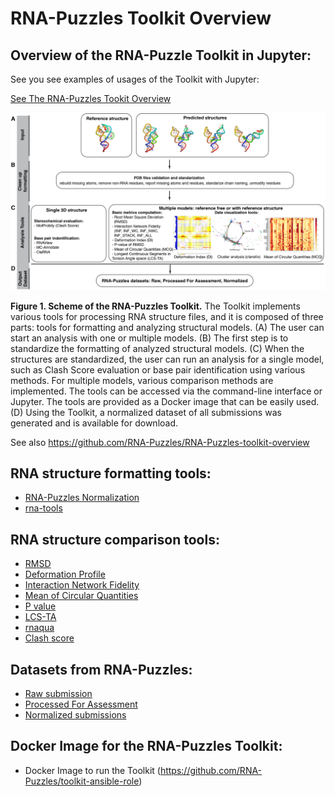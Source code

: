 # RNA-Puzzles Toolkit Overview

## Overview of the RNA-Puzzle Toolkit in Jupyter:

See you see examples of usages of the Toolkit with Jupyter: 

[See The RNA-Puzzles Tookit Overview](https://github.com/mmagnus/RNA-Puzzles-toolkit-overview/blob/master/rna-puzzle-toolkit.ipynb)

![fig](figures/fig1.png)

**Figure 1.  Scheme of the RNA-Puzzles Toolkit.**
The Toolkit implements various tools for processing RNA structure files, and it is composed of three parts: tools for formatting and analyzing structural models. (A) The user can start an analysis with one or multiple models. (B) The first step is to standardize the formatting of analyzed structural models. (C) When the structures are standardized, the user can run an analysis for a single model, such as Clash Score evaluation or base pair identification using various methods. For multiple models, various comparison methods are implemented. The tools can be accessed via the command-line interface or Jupyter. The tools are provided as a Docker image that can be easily used. (D) Using the Toolkit, a normalized dataset of all submissions was generated and is available for download.

See also https://github.com/RNA-Puzzles/RNA-Puzzles-toolkit-overview

## RNA structure formatting tools:

  - [RNA-Puzzles Normalization](https://github.com/RNA-Puzzles/BasicAssessMetrics)
  - [rna-tools](https://github.com/RNA-Puzzles/rna-tools)

## RNA structure comparison tools:

  - [RMSD](https://github.com/RNA-Puzzles/BasicAssessMetrics)
  - [Deformation Profile](https://github.com/RNA-Puzzles/DeformationProfile)
  - [Interaction Network Fidelity](https://github.com/RNA-Puzzles/BasicAssessMetrics)
  - [Mean of Circular Quantities](https://github.com/tzok/mcq4structures)
  - [P value](https://github.com/RNA-Puzzles/BasicAssessMetrics)
  - [LCS-TA](https://github.com/tzok/mcq4structures)
  - [rnaqua](https://github.com/mantczak/rnaqua)
  - [Clash score](http://molprobity.biochem.duke.edu/)

## Datasets from RNA-Puzzles:

  - [Raw submission](https://github.com/RNA-Puzzles/RNA-Puzzles_dataset/tree/master/raw)
  - [Processed For Assessment](https://github.com/RNA-Puzzles/RNA-Puzzles_dataset/tree/master/normalized)
  - [Normalized submissions](https://github.com/mmagnus/RNA-Puzzles-Normalized-submissions)
  
## Docker Image for the RNA-Puzzles Toolkit:

- Docker Image to run the Toolkit (https://github.com/RNA-Puzzles/toolkit-ansible-role)

<!--
- rna-tools (https://github.com/RNA-Puzzles/rna-tools)
- RNA_assessment (https://github.com/RNA-Puzzles/RNA_assessment)
- mcq (https://github.com/RNA-Puzzles/mcq)
- rnaqua (https://github.com/RNA-Puzzles/rnaqua)
-->
